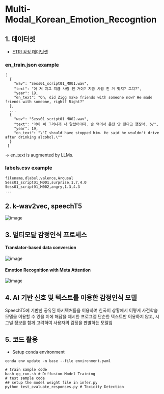 # Multi-Modal_Korean_Emotion_Recogntion

## 1. 데이터셋
- [ETRI 감정 데이텃셋](https://nanum.etri.re.kr/share/kjnoh/KEMDy20?lang=ko_KR)



### en_train.json example
```
[
  {
    "wav": "Sess01_script01_M001.wav",
    "text": "어 저 지그 지금 사람 친 거야? 지금 사람 친 거 맞지? 그치?",
    "year": 19,
    "en_text": "Oh, did Zigg make friends with someone now? He made friends with someone, right? Right?"
  },
  ...
  {
    "wav": "Sess01_script01_M002.wav",
    "text": "아이 씨 그러니까 나 말렸어야지. 술 먹어서 운전 안 한다고 했잖아. b/",
    "year": 19,
    "en_text": "\"I should have stopped him. He said he wouldn't drive after drinking alcohol.\""
  }
 ]

```
-> en_text is augmented by LLMs.

### labels.csv example
```
filename,dlabel,valence,Arousal
Sess01_script01_M001,surprise,1.7,4.0
Sess01_script01_M002,angry,1.3,4.3
...

```

## 2. k-wav2vec, speechT5
![image](/res.png)


## 3. 멀티모달 감정인식 프로세스
#### Translator-based data conversion
![image](https://github.com/hyukhunkoh-ai/Multi-Modal_korean_emotion_recogntion/assets/86921751/a89bb6bf-7798-4210-9e1e-9ebad91fa9fc)
#### Emotion Recognition with Meta Attention
![image](https://github.com/hyukhunkoh-ai/Multi-Modal_korean_emotion_recogntion/assets/86921751/5bcae9da-afe8-4aa2-94c4-76a77b51d6c6)


## 4. AI 기반 신호 및 텍스트를 이용한 감정인식 모델
SpeechT5에 기반한 공유된 아키텍쳐들을 이용하여 한국어 상황에서 어떻게 사전학습 모델을 이용할 수 있을 지에 해답을 제시한 프로그램
단순한 텍스트만 이용하지 않고, 시그널 정보를 함께 고려하여 사용자의 감정을 판별하는 모델임

## 5. 코드 활용
- Setup conda environment
```
conda env update -n base --file environment.yaml
```


```
# train sample code
bash qg_run.sh # Diffusion Model Training
# test sample code
## setup the model weight file in infer.py
python test_evaluate_responses.py # Toxicity Detection
```
